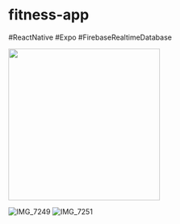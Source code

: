 # fitness-app
#ReactNative #Expo #FirebaseRealtimeDatabase

<img src="https://github.com/user-attachments/assets/08f042d0-abe8-4508-9031-b720b46ec6a5" width="300" />

![IMG_7249](https://github.com/user-attachments/assets/88f3b329-5df7-4750-8310-79590add0801)
![IMG_7251](https://github.com/user-attachments/assets/42a5dd6c-d9d7-47e3-b8c9-5a124cdafb4d)
